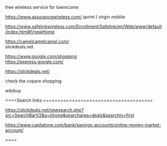 


free  wireless service for lowincome

https://www.assurancewireless.com/      sprint / virgin mobile

https://www.safelinkwireless.com/Enrollment/Safelink/en/Web/www/default/index.html#!/newHome








https://camelcamelcamel.com/    
slickdeals.net    

https://www.google.com/shopping      
https://express.google.com/   
    
https://slickdeals.net/     
   
check the copare shopping    

wikibuy      





====Search links ======================================


https://slickdeals.net/newsearch.php?src=SearchBarV2&q=phone&searcharea=deals&searchin=first    
      
     
https://www.capitalone.com/bank/savings-accounts/online-money-market-account/     


          
====
